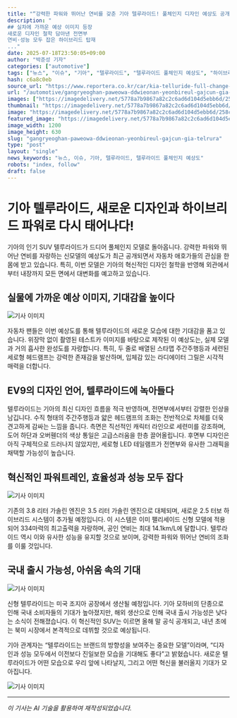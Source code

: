 ```yaml
---
title: "“강력한 파워와 뛰어난 연비를 갖춘 기아 텔루라이드! 풀체인지 디자인 예상도 공개”"
description: "
## 실차에 가까운 예상 이미지 등장
새로운 디자인 철학 담아낸 전면부
연비·성능 모두 잡은 하이브리드 탑재
..."
date: 2025-07-18T23:50:05+09:00
author: "박준성 기자"
categories: ["automotive"]
tags: ["뉴스", "이슈", "기아", "텔루라이드", "텔루라이드 풀체인지 예상도", "하이브리드", "디자인 변화"]
hash: c6a8c0eb
source_url: "https://www.reportera.co.kr/car/kia-telluride-full-change-rendering/"
url: "/automotive/gangryeoghan-paweowa-ddwieonan-yeonbireul-gajcun-gia-telrura/"
images: ["https://imagedelivery.net/5778a7b9867a82c2c6ad6d104d5ebb6d/258c90a0-af91-4bed-6bf0-d78f20f9c900/public"]
thumbnail: "https://imagedelivery.net/5778a7b9867a82c2c6ad6d104d5ebb6d/258c90a0-af91-4bed-6bf0-d78f20f9c900/public"
image: "https://imagedelivery.net/5778a7b9867a82c2c6ad6d104d5ebb6d/258c90a0-af91-4bed-6bf0-d78f20f9c900/public"
featured_image: "https://imagedelivery.net/5778a7b9867a82c2c6ad6d104d5ebb6d/258c90a0-af91-4bed-6bf0-d78f20f9c900/public"
image_width: 1200
image_height: 630
slug: "gangryeoghan-paweowa-ddwieonan-yeonbireul-gajcun-gia-telrura"
type: "post"
layout: "single"
news_keywords: "뉴스, 이슈, 기아, 텔루라이드, 텔루라이드 풀체인지 예상도"
robots: "index, follow"
draft: false
---
```


# 기아 텔루라이드, 새로운 디자인과 하이브리드 파워로 다시 태어나다!

기아의 인기 SUV 텔루라이드가 드디어 풀체인지 모델로 돌아옵니다. 강력한 파워와 뛰어난 연비를 자랑하는 신모델의 예상도가 최근 공개되면서 자동차 애호가들의 관심을 한몸에 받고 있습니다. 특히, 이번 모델은 기아의 혁신적인 디자인 철학을 반영해 외관에서부터 내장까지 모든 면에서 대변화를 예고하고 있습니다.

## 실물에 가까운 예상 이미지, 기대감을 높이다


![기사 이미지](https://imagedelivery.net/5778a7b9867a82c2c6ad6d104d5ebb6d/e039e9f2-54e8-4e6a-2301-76aa6bd31400/public)


자동차 팬들은 이번 예상도를 통해 텔루라이드의 새로운 모습에 대한 기대감을 품고 있습니다. 위장막 없이 촬영된 테스트카 이미지를 바탕으로 제작된 이 예상도는, 실제 모델과 거의 흡사한 완성도를 자랑합니다. 특히, 두 줄로 배열된 스타맵 주간주행등과 세련된 세로형 헤드램프는 강력한 존재감을 발산하며, 입체감 있는 라디에이터 그릴은 시각적 매력을 더합니다.

## EV9의 디자인 언어, 텔루라이드에 녹아들다

텔루라이드는 기아의 최신 디자인 흐름을 적극 반영하며, 전면부에서부터 강렬한 인상을 남깁니다. 수직 형태의 주간주행등과 얇은 헤드램프의 조화는 전반적으로 차체를 더욱 견고하게 감싸는 느낌을 줍니다. 측면은 직선적인 캐릭터 라인으로 세련미를 강조하며, 도어 하단과 오버휀더의 색상 통일은 고급스러움을 한층 끌어올립니다. 후면부 디자인은 아직 구체적으로 드러나지 않았지만, 세로형 LED 테일램프가 전면부와 유사한 그래픽을 채택할 가능성이 높습니다.

## 혁신적인 파워트레인, 효율성과 성능 모두 잡다


![기사 이미지](https://imagedelivery.net/5778a7b9867a82c2c6ad6d104d5ebb6d/aab1e4a9-0797-41bd-4367-29b182ca6000/public)


기존의 3.8 리터 가솔린 엔진은 3.5 리터 가솔린 엔진으로 대체되며, 새로운 2.5 터보 하이브리드 시스템이 추가될 예정입니다. 이 시스템은 이미 팰리세이드 신형 모델에 적용되어 334마력의 최고출력을 자랑하며, 공인 연비는 최대 14.1km/L에 달합니다. 텔루라이드 역시 이와 유사한 성능을 유지할 것으로 보이며, 강력한 파워와 뛰어난 연비의 조화를 이룰 것입니다.

## 국내 출시 가능성, 아쉬움 속의 기대


![기사 이미지](https://imagedelivery.net/5778a7b9867a82c2c6ad6d104d5ebb6d/974a4280-8803-45ab-8a64-4e045952c500/public)


신형 텔루라이드는 미국 조지아 공장에서 생산될 예정입니다. 기아 모하비의 단종으로 인해 국내 소비자들의 기대가 높아졌지만, 해외 생산으로 인해 국내 출시 가능성은 낮다는 소식이 전해졌습니다. 이 혁신적인 SUV는 이르면 올해 말 공식 공개되고, 내년 초에는 북미 시장에서 본격적으로 데뷔할 것으로 예상됩니다.

기아 관계자는 “텔루라이드는 브랜드의 방향성을 보여주는 중요한 모델”이라며, “디자인과 성능 모두에서 이전보다 진일보한 모습을 기대해도 좋다”고 밝혔습니다. 새로운 텔루라이드가 어떤 모습으로 우리 앞에 나타날지, 그리고 어떤 혁신을 불러올지 기대가 모아집니다.


![기사 이미지](https://imagedelivery.net/5778a7b9867a82c2c6ad6d104d5ebb6d/258c90a0-af91-4bed-6bf0-d78f20f9c900/public)


---
*이 기사는 AI 기술을 활용하여 재작성되었습니다.*
